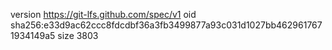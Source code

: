 version https://git-lfs.github.com/spec/v1
oid sha256:e33d9ac62ccc8fdcdbf36a3fb3499877a93c031d1027bb4629617671934149a5
size 3803

